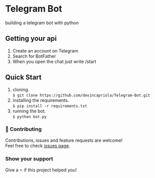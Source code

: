 # Telegram Bot
building a telegram bot with python

## Getting your api
1. Create an account on Telegram
2. Search for BotFather
3. When you open the chat just write /start

## Quick Start
1. cloning. <br /> 
`$ git clone https://github.com/devincapriola/Telegram-Bot.git`
2. installing the requirements. <br /> 
`$ pip install -r requirements.txt`
3. running the bot. <br /> 
`$ python bot.py`

### :handshake: Contributing
Contributions, issues and feature requests are welcome!<br />Feel free to check [issues page](https://github.com/devincapriola/Telegram-Bot/issues).

### Show your support
Give a :star: if this project helped you!
